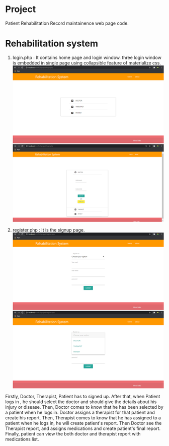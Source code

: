 # Project
Patient Rehabilitation Record maintainence web page code.

# Rehabilitation system
1. login.php :
It contains home page and login window.
three login window is embedded in single page using collapsible feature of materialize css.
![](screen%20shots/home%20page.png)
![](screen%20shots/login.png)


2. register.php :
It is the signup page.
![](screen%20shots/register.png)
![](screen%20shots/register(1).png)

Firstly, 
Doctor, Therapist, Patient  has to signed up.
After that, when Patient logs in , he should select the doctor and should give the details about his injury or disease.
Then, Doctor comes to know that he has been selected by a patient when he logs in.
Doctor assigns a therapist for that patient and create his report.
Then, Therapist  comes to know that he has assigned to a patient when he logs in, he will create patient's report.
Then Doctor see the Therapist report, and assigns medications and create patient's final report.
Finally, patient can view the both doctor and therapist report with medications list.


